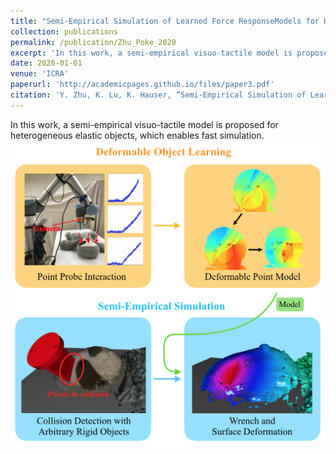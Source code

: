 ```yaml
---
title: "Semi-Empirical Simulation of Learned Force ResponseModels for Heterogeneous Elastic Objects"
collection: publications
permalink: /publication/Zhu_Poke_2020
excerpt: 'In this work, a semi-empirical visuo-tactile model is proposed for heterogeneous elastic objects, which enables fast simulation.'
date: 2020-01-01
venue: 'ICRA'
paperurl: 'http://academicpages.github.io/files/paper3.pdf'
citation: 'Y. Zhu, K. Lu, K. Hauser, “Semi-Empirical Simulation of Learned Force ResponseModels for Heterogeneous Elastic Objects,” IEEE International Conference on Roboticsand Automation (ICRA) 2020.'
---
```

In this work, a semi-empirical visuo-tactile model is proposed for heterogeneous elastic objects, which enables fast simulation.
![paper picture](/images/Zhu_Poke_pic_1.png)
<!-- [Download paper here](http://academicpages.github.io/files/paper3.pdf) -->

<!-- Recommended citation: Your Name, You. (2015). "Paper Title Number 3." <i>Journal 1</i>. 1(3). -->